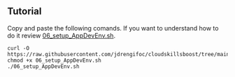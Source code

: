 ## Tutorial

Copy and paste the following comands. If you want to understand how to do it review [06_setup_AppDevEnv.sh](https://github.com/jdrengifoc/cloudskillsboost/blob/main/gcloud_CFC/skill_badges/06_setup_AppDevEnv/06_setup_AppDevEnv.sh).
```
curl -O https://raw.githubusercontent.com/jdrengifoc/cloudskillsboost/tree/main/gcloud_CFC/skill_badges/06_setup_AppDevEnv/06_setup_AppDevEnv.sh
chmod +x 06_setup_AppDevEnv.sh
./06_setup_AppDevEnv.sh
```
